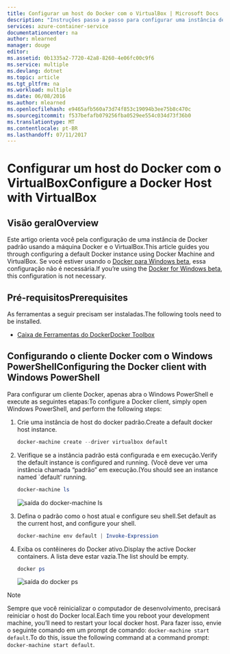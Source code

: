 ```yaml
---
title: Configurar um host do Docker com o VirtualBox | Microsoft Docs
description: "Instruções passo a passo para configurar uma instância de Docker padrão usando a máquina Docker e o VirtualBox"
services: azure-container-service
documentationcenter: na
author: mlearned
manager: douge
editor: 
ms.assetid: 0b1335a2-7720-42a8-8260-4e06fc00c9f6
ms.service: multiple
ms.devlang: dotnet
ms.topic: article
ms.tgt_pltfrm: na
ms.workload: multiple
ms.date: 06/08/2016
ms.author: mlearned
ms.openlocfilehash: e9465afb560a73d74f853c19094b3ee75b8c470c
ms.sourcegitcommit: f537befafb079256fba0529ee554c034d73f36b0
ms.translationtype: MT
ms.contentlocale: pt-BR
ms.lasthandoff: 07/11/2017
---
```

# <a name="configure-a-docker-host-with-virtualbox"></a><span data-ttu-id="4994b-103">Configurar um host do Docker com o VirtualBox</span><span class="sxs-lookup"><span data-stu-id="4994b-103">Configure a Docker Host with VirtualBox</span></span>
## <a name="overview"></a><span data-ttu-id="4994b-104">Visão geral</span><span class="sxs-lookup"><span data-stu-id="4994b-104">Overview</span></span>
<span data-ttu-id="4994b-105">Este artigo orienta você pela configuração de uma instância de Docker padrão usando a máquina Docker e o VirtualBox.</span><span class="sxs-lookup"><span data-stu-id="4994b-105">This article guides you through configuring a default Docker instance using Docker Machine and VirtualBox.</span></span> <span data-ttu-id="4994b-106">Se você estiver usando o [Docker para Windows beta](http://beta.docker.com/), essa configuração não é necessária.</span><span class="sxs-lookup"><span data-stu-id="4994b-106">If you’re using the [Docker for Windows beta](http://beta.docker.com/), this configuration is not necessary.</span></span>

## <a name="prerequisites"></a><span data-ttu-id="4994b-107">Pré-requisitos</span><span class="sxs-lookup"><span data-stu-id="4994b-107">Prerequisites</span></span>
<span data-ttu-id="4994b-108">As ferramentas a seguir precisam ser instaladas.</span><span class="sxs-lookup"><span data-stu-id="4994b-108">The following tools need to be installed.</span></span>

* [<span data-ttu-id="4994b-109">Caixa de Ferramentas do Docker</span><span class="sxs-lookup"><span data-stu-id="4994b-109">Docker Toolbox</span></span>](https://www.docker.com/products/overview#/docker_toolbox)

## <a name="configuring-the-docker-client-with-windows-powershell"></a><span data-ttu-id="4994b-110">Configurando o cliente Docker com o Windows PowerShell</span><span class="sxs-lookup"><span data-stu-id="4994b-110">Configuring the Docker client with Windows PowerShell</span></span>
<span data-ttu-id="4994b-111">Para configurar um cliente Docker, apenas abra o Windows PowerShell e execute as seguintes etapas:</span><span class="sxs-lookup"><span data-stu-id="4994b-111">To configure a Docker client, simply open Windows PowerShell, and perform the following steps:</span></span>

1. <span data-ttu-id="4994b-112">Crie uma instância de host do docker padrão.</span><span class="sxs-lookup"><span data-stu-id="4994b-112">Create a default docker host instance.</span></span>
   
    ```PowerShell
    docker-machine create --driver virtualbox default
    ```
2. <span data-ttu-id="4994b-113">Verifique se a instância padrão está configurada e em execução.</span><span class="sxs-lookup"><span data-stu-id="4994b-113">Verify the default instance is configured and running.</span></span> <span data-ttu-id="4994b-114">(Você deve ver uma instância chamada “padrão” em execução.</span><span class="sxs-lookup"><span data-stu-id="4994b-114">(You should see an instance named \`default' running.</span></span>
   
    ```PowerShell
    docker-machine ls 
    ```
   
    ![saída do docker-machine Is][0]
3. <span data-ttu-id="4994b-116">Defina o padrão como o host atual e configure seu shell.</span><span class="sxs-lookup"><span data-stu-id="4994b-116">Set default as the current host, and configure your shell.</span></span>
   
    ```PowerShell
    docker-machine env default | Invoke-Expression
    ```
4. <span data-ttu-id="4994b-117">Exiba os contêineres do Docker ativo.</span><span class="sxs-lookup"><span data-stu-id="4994b-117">Display the active Docker containers.</span></span> <span data-ttu-id="4994b-118">A lista deve estar vazia.</span><span class="sxs-lookup"><span data-stu-id="4994b-118">The list should be empty.</span></span>
   
    ```PowerShell
    docker ps
    ```
   
    ![saída do docker ps][1]

> [!NOTE]
> <span data-ttu-id="4994b-120">Sempre que você reinicializar o computador de desenvolvimento, precisará reiniciar o host do Docker local.</span><span class="sxs-lookup"><span data-stu-id="4994b-120">Each time you reboot your development machine, you’ll need to restart your local docker host.</span></span>
> <span data-ttu-id="4994b-121">Para fazer isso, envie o seguinte comando em um prompt de comando: `docker-machine start default`.</span><span class="sxs-lookup"><span data-stu-id="4994b-121">To do this, issue the following command at a command prompt: `docker-machine start default`.</span></span>
> 
> 

[0]: ./media/vs-azure-tools-docker-setup/docker-machine-ls.png
[1]: ./media/vs-azure-tools-docker-setup/docker-ps.png

